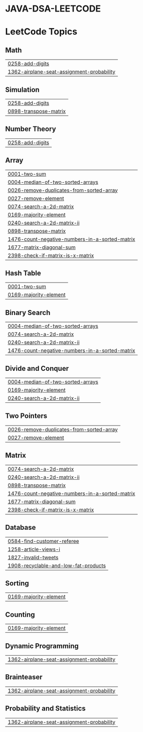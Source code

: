 # JAVA-DSA-LEETCODE
<!---LeetCode Topics Start-->
# LeetCode Topics
## Math
|  |
| ------- |
| [0258-add-digits](https://github.com/VED1996KATIYAR/JAVA-DSA-LEETCODE/tree/master/0258-add-digits) |
| [1362-airplane-seat-assignment-probability](https://github.com/VED1996KATIYAR/JAVA-DSA-LEETCODE/tree/master/1362-airplane-seat-assignment-probability) |
## Simulation
|  |
| ------- |
| [0258-add-digits](https://github.com/VED1996KATIYAR/JAVA-DSA-LEETCODE/tree/master/0258-add-digits) |
| [0898-transpose-matrix](https://github.com/VED1996KATIYAR/JAVA-DSA-LEETCODE/tree/master/0898-transpose-matrix) |
## Number Theory
|  |
| ------- |
| [0258-add-digits](https://github.com/VED1996KATIYAR/JAVA-DSA-LEETCODE/tree/master/0258-add-digits) |
## Array
|  |
| ------- |
| [0001-two-sum](https://github.com/VED1996KATIYAR/JAVA-DSA-LEETCODE/tree/master/0001-two-sum) |
| [0004-median-of-two-sorted-arrays](https://github.com/VED1996KATIYAR/JAVA-DSA-LEETCODE/tree/master/0004-median-of-two-sorted-arrays) |
| [0026-remove-duplicates-from-sorted-array](https://github.com/VED1996KATIYAR/JAVA-DSA-LEETCODE/tree/master/0026-remove-duplicates-from-sorted-array) |
| [0027-remove-element](https://github.com/VED1996KATIYAR/JAVA-DSA-LEETCODE/tree/master/0027-remove-element) |
| [0074-search-a-2d-matrix](https://github.com/VED1996KATIYAR/JAVA-DSA-LEETCODE/tree/master/0074-search-a-2d-matrix) |
| [0169-majority-element](https://github.com/VED1996KATIYAR/JAVA-DSA-LEETCODE/tree/master/0169-majority-element) |
| [0240-search-a-2d-matrix-ii](https://github.com/VED1996KATIYAR/JAVA-DSA-LEETCODE/tree/master/0240-search-a-2d-matrix-ii) |
| [0898-transpose-matrix](https://github.com/VED1996KATIYAR/JAVA-DSA-LEETCODE/tree/master/0898-transpose-matrix) |
| [1476-count-negative-numbers-in-a-sorted-matrix](https://github.com/VED1996KATIYAR/JAVA-DSA-LEETCODE/tree/master/1476-count-negative-numbers-in-a-sorted-matrix) |
| [1677-matrix-diagonal-sum](https://github.com/VED1996KATIYAR/JAVA-DSA-LEETCODE/tree/master/1677-matrix-diagonal-sum) |
| [2398-check-if-matrix-is-x-matrix](https://github.com/VED1996KATIYAR/JAVA-DSA-LEETCODE/tree/master/2398-check-if-matrix-is-x-matrix) |
## Hash Table
|  |
| ------- |
| [0001-two-sum](https://github.com/VED1996KATIYAR/JAVA-DSA-LEETCODE/tree/master/0001-two-sum) |
| [0169-majority-element](https://github.com/VED1996KATIYAR/JAVA-DSA-LEETCODE/tree/master/0169-majority-element) |
## Binary Search
|  |
| ------- |
| [0004-median-of-two-sorted-arrays](https://github.com/VED1996KATIYAR/JAVA-DSA-LEETCODE/tree/master/0004-median-of-two-sorted-arrays) |
| [0074-search-a-2d-matrix](https://github.com/VED1996KATIYAR/JAVA-DSA-LEETCODE/tree/master/0074-search-a-2d-matrix) |
| [0240-search-a-2d-matrix-ii](https://github.com/VED1996KATIYAR/JAVA-DSA-LEETCODE/tree/master/0240-search-a-2d-matrix-ii) |
| [1476-count-negative-numbers-in-a-sorted-matrix](https://github.com/VED1996KATIYAR/JAVA-DSA-LEETCODE/tree/master/1476-count-negative-numbers-in-a-sorted-matrix) |
## Divide and Conquer
|  |
| ------- |
| [0004-median-of-two-sorted-arrays](https://github.com/VED1996KATIYAR/JAVA-DSA-LEETCODE/tree/master/0004-median-of-two-sorted-arrays) |
| [0169-majority-element](https://github.com/VED1996KATIYAR/JAVA-DSA-LEETCODE/tree/master/0169-majority-element) |
| [0240-search-a-2d-matrix-ii](https://github.com/VED1996KATIYAR/JAVA-DSA-LEETCODE/tree/master/0240-search-a-2d-matrix-ii) |
## Two Pointers
|  |
| ------- |
| [0026-remove-duplicates-from-sorted-array](https://github.com/VED1996KATIYAR/JAVA-DSA-LEETCODE/tree/master/0026-remove-duplicates-from-sorted-array) |
| [0027-remove-element](https://github.com/VED1996KATIYAR/JAVA-DSA-LEETCODE/tree/master/0027-remove-element) |
## Matrix
|  |
| ------- |
| [0074-search-a-2d-matrix](https://github.com/VED1996KATIYAR/JAVA-DSA-LEETCODE/tree/master/0074-search-a-2d-matrix) |
| [0240-search-a-2d-matrix-ii](https://github.com/VED1996KATIYAR/JAVA-DSA-LEETCODE/tree/master/0240-search-a-2d-matrix-ii) |
| [0898-transpose-matrix](https://github.com/VED1996KATIYAR/JAVA-DSA-LEETCODE/tree/master/0898-transpose-matrix) |
| [1476-count-negative-numbers-in-a-sorted-matrix](https://github.com/VED1996KATIYAR/JAVA-DSA-LEETCODE/tree/master/1476-count-negative-numbers-in-a-sorted-matrix) |
| [1677-matrix-diagonal-sum](https://github.com/VED1996KATIYAR/JAVA-DSA-LEETCODE/tree/master/1677-matrix-diagonal-sum) |
| [2398-check-if-matrix-is-x-matrix](https://github.com/VED1996KATIYAR/JAVA-DSA-LEETCODE/tree/master/2398-check-if-matrix-is-x-matrix) |
## Database
|  |
| ------- |
| [0584-find-customer-referee](https://github.com/VED1996KATIYAR/JAVA-DSA-LEETCODE/tree/master/0584-find-customer-referee) |
| [1258-article-views-i](https://github.com/VED1996KATIYAR/JAVA-DSA-LEETCODE/tree/master/1258-article-views-i) |
| [1827-invalid-tweets](https://github.com/VED1996KATIYAR/JAVA-DSA-LEETCODE/tree/master/1827-invalid-tweets) |
| [1908-recyclable-and-low-fat-products](https://github.com/VED1996KATIYAR/JAVA-DSA-LEETCODE/tree/master/1908-recyclable-and-low-fat-products) |
## Sorting
|  |
| ------- |
| [0169-majority-element](https://github.com/VED1996KATIYAR/JAVA-DSA-LEETCODE/tree/master/0169-majority-element) |
## Counting
|  |
| ------- |
| [0169-majority-element](https://github.com/VED1996KATIYAR/JAVA-DSA-LEETCODE/tree/master/0169-majority-element) |
## Dynamic Programming
|  |
| ------- |
| [1362-airplane-seat-assignment-probability](https://github.com/VED1996KATIYAR/JAVA-DSA-LEETCODE/tree/master/1362-airplane-seat-assignment-probability) |
## Brainteaser
|  |
| ------- |
| [1362-airplane-seat-assignment-probability](https://github.com/VED1996KATIYAR/JAVA-DSA-LEETCODE/tree/master/1362-airplane-seat-assignment-probability) |
## Probability and Statistics
|  |
| ------- |
| [1362-airplane-seat-assignment-probability](https://github.com/VED1996KATIYAR/JAVA-DSA-LEETCODE/tree/master/1362-airplane-seat-assignment-probability) |
<!---LeetCode Topics End-->
